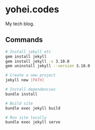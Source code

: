 # yohei.codes

My tech blog.

## Commands

```sh
# Install jekyll etc
gem install jekyll
gem install jekyll -v 3.10.0
gem uninstall jekyll --version 3.10.0

# Create a new project
jekyll new [PATH]

# Install dependencies
bundle install

# Build site
bundle exec jekyll build

# Run site locally
bundle exec jekyll serve
```